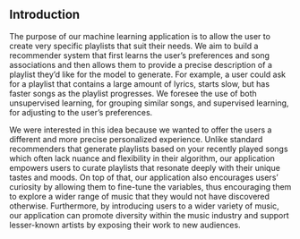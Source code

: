 ## Introduction

The purpose of our machine learning application is to allow the user to create very specific playlists that suit their needs. We aim to build a recommender system that first learns the user’s 
preferences and song associations and then allows them to provide a precise description of a playlist they’d like for the model to generate. For example, a user could ask for a playlist that 
contains a large amount of lyrics, starts slow, but has faster songs as the playlist progresses. We foresee the use of both unsupervised learning, for grouping similar songs, and supervised 
learning, for adjusting to the user’s preferences. 

We were interested in this idea because we wanted to offer the users a different and more precise personalized experience. Unlike standard recommenders that generate playlists based on your 
recently played songs which often lack nuance and flexibility in their algorithm, our application empowers users to curate playlists that resonate deeply with their unique tastes and moods. 
On top of that, our application also encourages users’ curiosity by allowing them to fine-tune the variables, thus encouraging them to explore a wider range of music that they would not have 
discovered otherwise. Furthermore, by introducing users to a wider variety of music, our application can promote diversity within the music industry and support lesser-known artists by exposing 
their work to new audiences. 
